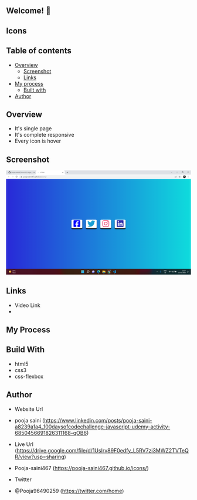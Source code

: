 ## Welcome! 👋

## Icons

## Table of contents

- [Overview](#overview)
  - [Screenshot](#screenshot)
  - [Links](#links)
- [My process](#my-process)
  - [Built with](#built-with)
- [Author](#author)

## Overview

- It's single page
- It's complete responsive
- Every icon is hover

## Screenshot


<img src ="https://github.com/Pooja-saini467/icons/blob/main/image.png?raw=true">

## Links

- Video Link
- 

## My Process
## Build With
- html5
- css3
- css-flexbox

## Author
- Website Url 
- pooja saini (https://www.linkedin.com/posts/pooja-saini-a8239a1a4_100daysofcodechallenge-javascript-udemy-activity-6850456691826311168-qOB6)
- Live Url (https://drive.google.com/file/d/1UsIrv89F0edfy_L5RV7zi3MWZ2TVTeQR/view?usp=sharing)
- Pooja-saini467 (https://pooja-saini467.github.io/icons/)

- Twitter
-  @Pooja96490259 (https://twitter.com/home)



